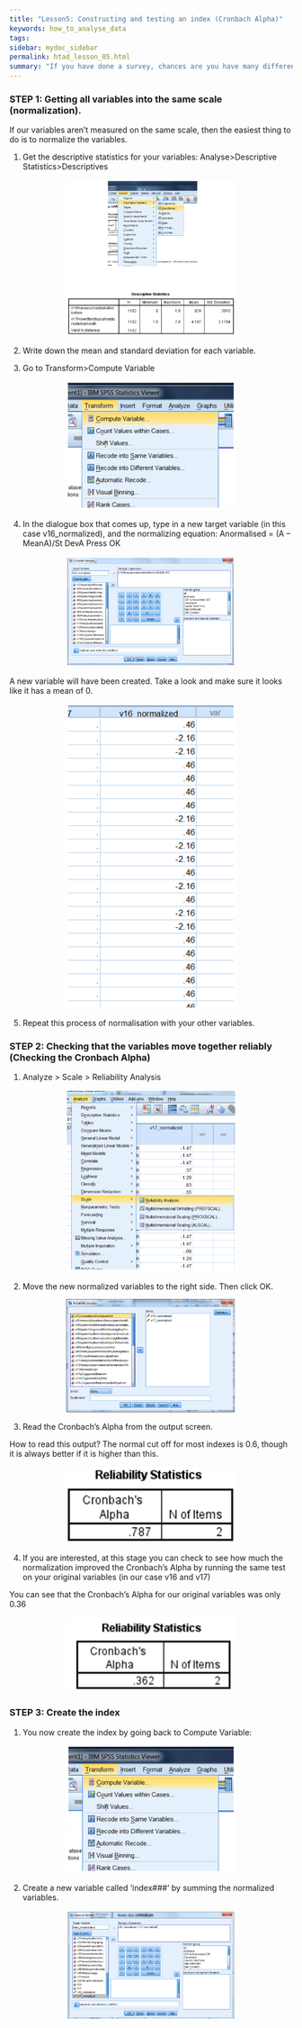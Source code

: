```yaml
---
title: "Lesson5: Constructing and testing an index (Cronbach Alpha)"
keywords: how_to_analyse_data
tags: 
sidebar: mydoc_sidebar
permalink: htad_lesson_05.html
summary: "If you have done a survey, chances are you have many different questions which test for the same underlying theoretical concept. When you have this situation, often the best thing to do is to construct an index. There are generally three stages to constructing an index: (1) getting all variables onto the same scale (generally done with normalization); and (2) checking that scales are all moving together in a reliable fashion (generally done by measuring the Cronbach Alpha and making sure it is > 0.6); and (3) adding together all the variables into a new variable – the index."
---
```


### STEP 1: Getting all variables into the same scale (normalization).

If our variables aren’t measured on the same scale, then the easiest thing to do is to normalize the variables. 

1)  Get the descriptive statistics for your variables: Analyse>Descriptive Statistics>Descriptives

<div style="text-align:center"><img src ="images/htad_lesson_05_image_01.png" style="max-width:60%;" /></div>
 
2)  Write down the mean and standard deviation for each variable. 

3)  Go to Transform>Compute Variable

<div style="text-align:center"><img src ="images/htad_lesson_05_image_02.png" style="max-width:60%;" /></div>

4)  In the dialogue box that comes up, type in a new target variable (in this case v16_normalized), and the normalizing equation: Anormalised = (A – MeanA)/St DevA
Press OK

<div style="text-align:center"><img src ="images/htad_lesson_05_image_03.png" style="max-width:60%;" /></div>
 
A new variable will have been created. Take a look and make sure it looks like it has a mean of 0.

<div style="text-align:center"><img src ="images/htad_lesson_05_image_04.png" style="max-width:60%;" /></div>
 
5.  Repeat this process of normalisation with your other variables.

### STEP 2: Checking that the variables move together reliably (Checking the Cronbach Alpha)

1)  Analyze > Scale > Reliability Analysis

<div style="text-align:center"><img src ="images/htad_lesson_05_image_05.png" style="max-width:60%;" /></div>

2)  Move the new normalized variables to the right side. Then click OK.

<div style="text-align:center"><img src ="images/htad_lesson_05_image_06.png" style="max-width:60%;" /></div>
 
3)  Read the Cronbach’s Alpha from the output screen.

How to read this output? The normal cut off for most indexes is 0.6, though it is always better if it is higher than this.

<div style="text-align:center"><img src ="images/htad_lesson_05_image_07.png" style="max-width:60%;" /></div>
 
4)  If you are interested, at this stage you can check to see how much the normalization improved the Cronbach’s Alpha by running the same test on your original variables (in our case v16 and v17)

You can see that the Cronbach’s Alpha for our original variables was only 0.36

<div style="text-align:center"><img src ="images/htad_lesson_05_image_08.png" style="max-width:60%;" /></div>
 
### STEP 3: Create the index

1)  You now create the index by going back to Compute Variable:

<div style="text-align:center"><img src ="images/htad_lesson_05_image_09.png" style="max-width:60%;" /></div>
 
2)  Create a new variable called ‘index###’ by summing the normalized variables.
 
<div style="text-align:center"><img src ="images/htad_lesson_05_image_10.png" style="max-width:60%;" /></div>
 

